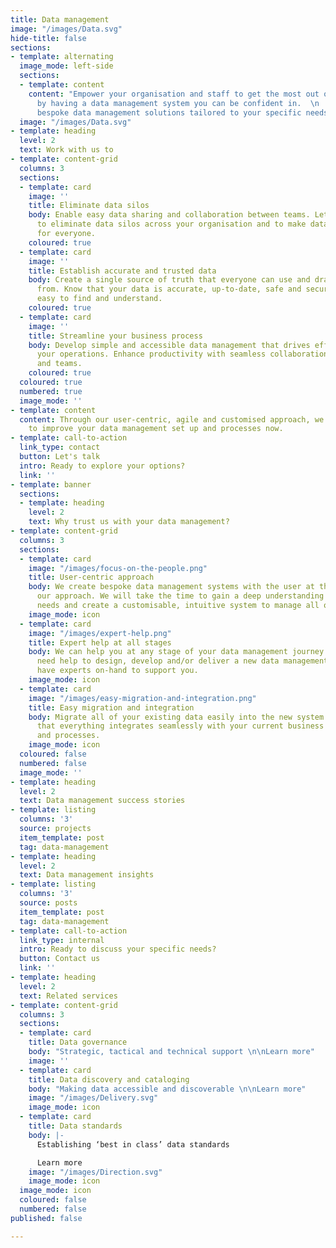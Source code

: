 ```yaml
---
title: Data management
image: "/images/Data.svg"
hide-title: false
sections:
- template: alternating
  image_mode: left-side
  sections:
  - template: content
    content: "Empower your organisation and staff to get the most out of your data
      by having a data management system you can be confident in.  \n  \nWe offer
      bespoke data management solutions tailored to your specific needs."
  image: "/images/Data.svg"
- template: heading
  level: 2
  text: Work with us to
- template: content-grid
  columns: 3
  sections:
  - template: card
    image: ''
    title: Eliminate data silos
    body: Enable easy data sharing and collaboration between teams. Let us help you
      to eliminate data silos across your organisation and to make data a shared resource
      for everyone.
    coloured: true
  - template: card
    image: ''
    title: Establish accurate and trusted data
    body: Create a single source of truth that everyone can use and draw data insights
      from. Know that your data is accurate, up-to-date, safe and secure. Make data
      easy to find and understand.
    coloured: true
  - template: card
    image: ''
    title: Streamline your business process
    body: Develop simple and accessible data management that drives efficiency of
      your operations. Enhance productivity with seamless collaboration between processes
      and teams.
    coloured: true
  coloured: true
  numbered: true
  image_mode: ''
- template: content
  content: Through our user-centric, agile and customised approach, we can help you
    to improve your data management set up and processes now.
- template: call-to-action
  link_type: contact
  button: Let's talk
  intro: Ready to explore your options?
  link: ''
- template: banner
  sections:
  - template: heading
    level: 2
    text: Why trust us with your data management?
- template: content-grid
  columns: 3
  sections:
  - template: card
    image: "/images/focus-on-the-people.png"
    title: User-centric approach
    body: We create bespoke data management systems with the user at the centre of
      our approach. We will take the time to gain a deep understanding of all of your
      needs and create a customisable, intuitive system to manage all of your data.
    image_mode: icon
  - template: card
    image: "/images/expert-help.png"
    title: Expert help at all stages
    body: We can help you at any stage of your data management journey. Whether you
      need help to design, develop and/or deliver a new data management system, we
      have experts on-hand to support you.
    image_mode: icon
  - template: card
    image: "/images/easy-migration-and-integration.png"
    title: Easy migration and integration
    body: Migrate all of your existing data easily into the new system and be confident
      that everything integrates seamlessly with your current business operations
      and processes.
    image_mode: icon
  coloured: false
  numbered: false
  image_mode: ''
- template: heading
  level: 2
  text: Data management success stories
- template: listing
  columns: '3'
  source: projects
  item_template: post
  tag: data-management
- template: heading
  level: 2
  text: Data management insights
- template: listing
  columns: '3'
  source: posts
  item_template: post
  tag: data-management
- template: call-to-action
  link_type: internal
  intro: Ready to discuss your specific needs?
  button: Contact us
  link: ''
- template: heading
  level: 2
  text: Related services
- template: content-grid
  columns: 3
  sections:
  - template: card
    title: Data governance
    body: "Strategic, tactical and technical support \n\nLearn more"
    image: ''
  - template: card
    title: Data discovery and cataloging
    body: "Making data accessible and discoverable \n\nLearn more"
    image: "/images/Delivery.svg"
    image_mode: icon
  - template: card
    title: Data standards
    body: |-
      Establishing ‘best in class’ data standards

      Learn more
    image: "/images/Direction.svg"
    image_mode: icon
  image_mode: icon
  coloured: false
  numbered: false
published: false

---
```

